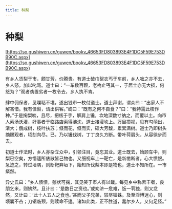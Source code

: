 ```yaml
---
title: 种梨
---
```


# 种梨

[https://so.gushiwen.cn/guwen/bookv_46653FD803893E4F1DC5F59E753DB90C.aspx](https://so.gushiwen.cn/guwen/bookv_46653FD803893E4F1DC5F59E753DB90C.aspx)

有乡人货梨于市，颇甘芳，价腾贵。有道士破巾絮衣丐于车前，乡人咄之亦不去，乡人怒，加以叱骂。道士曰：“一车数百颗，老衲止丐其一，于居士亦无大损，何怒为？”观者劝置劣者一枚令去，乡人执不肯。

肆中佣保者，见喋聒不堪，遂出钱市一枚付道士。道士拜谢，谓众曰：“出家人不解吝惜。我有佳梨，请出供客。”或曰：“既有之何不自食？”曰：“我特需此核作种。”于是掬梨啖，且尽，把核于手，解肩上镵，坎地深数寸纳之，而覆以土。向市人索汤沃灌，好事者于临路店索得沸沈，道士接浸坎上。万目攒视，见有勾萌出，渐大；俄成树，枝叶扶苏；倏而花，倏而实，硕大芳馥，累累满树。道士乃即树头摘赐观者，顷刻向尽。已，乃以镵伐树，丁丁良久方断。带叶荷肩头，从容徐步而去。

初道士作法时，乡人亦杂立众中，引领注目，竟忘其业。道士既去，始顾车中，则梨已空矣，方悟适所俵散皆己物也。又细视车上一靶亡，是新凿断者。心大愤恨。急迹之，转过墙隅，则断靶弃垣下，始知所伐梨本即是物也，道士不知所在。一市粲然。

异史氏曰：“乡人愦愦，憨状可掬，其见笑于市人有以哉。每见乡中称素丰者，良朋乞米，则怫然，且计曰：‘是数日之资也。’或劝济一危难，饭一茕独，则又忿然，又计曰：‘此十人五人之食也。’甚而父子兄弟，较尽锱铢。及至淫博迷心，则顷囊不吝；刀锯临颈，则赎命不遑。诸如此类，正不胜道，蠢尔乡人，又何足怪。”
